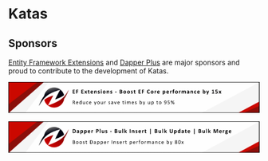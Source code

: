 # Katas

## Sponsors

[Entity Framework Extensions](https://entityframework-extensions.net/?utm_source=khellang&utm_medium=Katas) and [Dapper Plus](https://dapper-plus.net/?utm_source=khellang&utm_medium=Katas) are major sponsors and proud to contribute to the development of Katas.

[![Entity Framework Extensions](https://raw.githubusercontent.com/khellang/khellang/refs/heads/master/.github/entity-framework-extensions-sponsor.png)](https://entityframework-extensions.net/bulk-insert?utm_source=khellang&utm_medium=Katas)

[![Dapper Plus](https://raw.githubusercontent.com/khellang/khellang/refs/heads/master/.github/dapper-plus-sponsor.png)](https://dapper-plus.net/bulk-insert?utm_source=khellang&utm_medium=Katas)
